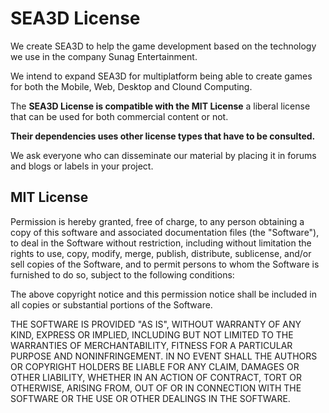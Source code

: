 # SEA3D License #

We create SEA3D to help the game development based on the technology we use in the company Sunag Entertainment.

We intend to expand SEA3D for multiplatform being able to create games for both the Mobile, Web, Desktop and Clound Computing.

The **SEA3D License is compatible with the MIT License** a liberal license that can be used for both commercial content or not.

**Their dependencies uses other license types that have to be consulted.**

We ask everyone who can disseminate our material by placing it in forums and blogs or labels in your project.

## MIT License ##

Permission is hereby granted, free of charge, to any person obtaining a copy of
this software and associated documentation files (the "Software"), to deal in
the Software without restriction, including without limitation the rights to
use, copy, modify, merge, publish, distribute, sublicense, and/or sell copies of
the Software, and to permit persons to whom the Software is furnished to do so,
subject to the following conditions:

The above copyright notice and this permission notice shall be included in all
copies or substantial portions of the Software.

THE SOFTWARE IS PROVIDED "AS IS", WITHOUT WARRANTY OF ANY KIND, EXPRESS OR
IMPLIED, INCLUDING BUT NOT LIMITED TO THE WARRANTIES OF MERCHANTABILITY, FITNESS
FOR A PARTICULAR PURPOSE AND NONINFRINGEMENT. IN NO EVENT SHALL THE AUTHORS OR
COPYRIGHT HOLDERS BE LIABLE FOR ANY CLAIM, DAMAGES OR OTHER LIABILITY, WHETHER
IN AN ACTION OF CONTRACT, TORT OR OTHERWISE, ARISING FROM, OUT OF OR IN
CONNECTION WITH THE SOFTWARE OR THE USE OR OTHER DEALINGS IN THE SOFTWARE.